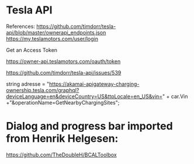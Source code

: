 # Tesla API

References:
https://github.com/timdorr/tesla-api/blob/master/ownerapi_endpoints.json
https://my.teslamotors.com/user/login


Get an Access Token

https://owner-api.teslamotors.com/oauth/token

https://github.com/timdorr/tesla-api/issues/539


string adresse = "https://akamai-apigateway-charging-ownership.tesla.com/graphql?deviceLanguage=en&deviceCountry=US&ttpLocale=en_US&vin=" + car.Vin +"&operationName=GetNearbyChargingSites";


# Dialog and progress bar imported from Henrik Helgesen:
https://github.com/TheDoubleH/BCALToolbox

